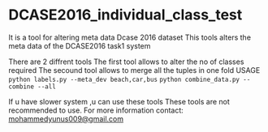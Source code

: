 # DCASE2016_individual_class_test
It is a tool for altering meta data Dcase 2016 dataset 
This tools alters the meta data of the DCASE2016 task1 system

There are 2 diffrent tools 
The first tool allows to alter the no of classes required
The secound tool allows to merge all the tuples in one fold
USAGE
`python labels.py --meta_dev beach,car,bus`
`python combine_data.py --combine --all`

If u have slower system ,u can use these tools
These tools are not recommended to use.
For more information contact: mohammedyunus009@gmail.com